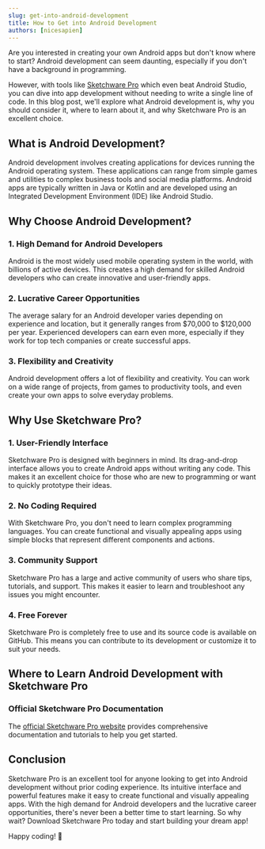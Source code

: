 ```yaml
---
slug: get-into-android-development
title: How to Get into Android Development
authors: [nicesapien]
---
```


Are you interested in creating your own Android apps but don't know where to start? Android development can seem daunting, especially if you don't have a background in programming.
<!--truncate-->
However, with tools like [Sketchware Pro](https://sketchware.pro) which even beat Android Studio, you can dive into app development without needing to write a single line of code. In this blog post, we'll explore what Android development is, why you should consider it, where to learn about it, and why Sketchware Pro is an excellent choice.

## What is Android Development?

Android development involves creating applications for devices running the Android operating system. These applications can range from simple games and utilities to complex business tools and social media platforms. Android apps are typically written in Java or Kotlin and are developed using an Integrated Development Environment (IDE) like Android Studio.

## Why Choose Android Development?

### 1. High Demand for Android Developers

Android is the most widely used mobile operating system in the world, with billions of active devices. This creates a high demand for skilled Android developers who can create innovative and user-friendly apps.

### 2. Lucrative Career Opportunities

The average salary for an Android developer varies depending on experience and location, but it generally ranges from $70,000 to $120,000 per year. Experienced developers can earn even more, especially if they work for top tech companies or create successful apps.

### 3. Flexibility and Creativity

Android development offers a lot of flexibility and creativity. You can work on a wide range of projects, from games to productivity tools, and even create your own apps to solve everyday problems.

## Why Use Sketchware Pro?

### 1. User-Friendly Interface

Sketchware Pro is designed with beginners in mind. Its drag-and-drop interface allows you to create Android apps without writing any code. This makes it an excellent choice for those who are new to programming or want to quickly prototype their ideas.

### 2. No Coding Required

With Sketchware Pro, you don't need to learn complex programming languages. You can create functional and visually appealing apps using simple blocks that represent different components and actions.

### 3. Community Support

Sketchware Pro has a large and active community of users who share tips, tutorials, and support. This makes it easier to learn and troubleshoot any issues you might encounter.

### 4. Free Forever

Sketchware Pro is completely free to use and its source code is available on GitHub. This means you can contribute to its development or customize it to suit your needs.

## Where to Learn Android Development with Sketchware Pro

### Official Sketchware Pro Documentation

The [official Sketchware Pro website](https://sketchware.pro) provides comprehensive documentation and tutorials to help you get started.

## Conclusion

Sketchware Pro is an excellent tool for anyone looking to get into Android development without prior coding experience. Its intuitive interface and powerful features make it easy to create functional and visually appealing apps. With the high demand for Android developers and the lucrative career opportunities, there's never been a better time to start learning. So why wait? Download Sketchware Pro today and start building your dream app!

Happy coding! 🎉
